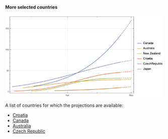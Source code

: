 #### More selected countries 

![](countries/plotdump/mscprojplots.png)

A list of countries for which the projections are available:
* [Croatia](countries/croatia.md)
* [Canada](countries/canada.md)
* [Australia](countries/australia.md)
* [Czech Republic](countries/czechia.md)